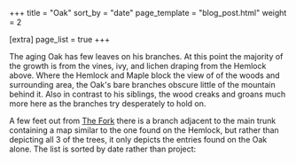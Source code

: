 +++
title = "Oak"
sort_by = "date"
page_template = "blog_post.html"
weight = 2

[extra]
page_list = true
+++

The aging Oak has few leaves on his branches. At this point
the majority of the growth is from the vines, ivy, and
lichen draping from the Hemlock above. Where the Hemlock and
Maple block the view of of the woods and surrounding area,
the Oak's bare branches obscure little of the mountain
behind it. Also in contrast to his siblings, the wood creaks
and groans much more here as the branches try desperately to
hold on.

A few feet out from [The Fork](@/trio/_index.md) there is a branch
adjacent to the main trunk containing a map similar to the
one found on the Hemlock, but rather than depicting all 3 of
the trees, it only depicts the entries found on the Oak
alone. The list is sorted by date rather than project:
